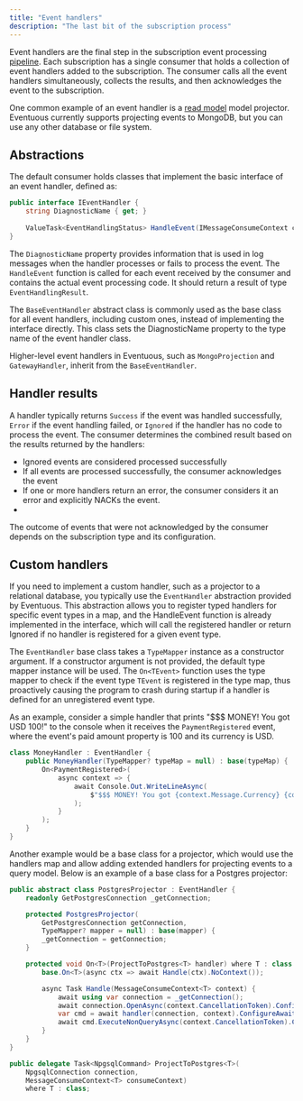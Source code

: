 ```yaml
---
title: "Event handlers"
description: "The last bit of the subscription process"
---
```


Event handlers are the final step in the subscription event processing [pipeline](../pipes). Each subscription has a single consumer that holds a collection of event handlers added to the subscription. The consumer calls all the event handlers simultaneously, collects the results, and then acknowledges the event to the subscription.

One common example of an event handler is a [read model](../../read-models) model projector. Eventuous currently supports projecting events to MongoDB, but you can use any other database or file system.

## Abstractions

The default consumer holds classes that implement the basic interface of an event handler, defined as:

```csharp
public interface IEventHandler {
    string DiagnosticName { get; }
    
    ValueTask<EventHandlingStatus> HandleEvent(IMessageConsumeContext context);
}
```

The `DiagnosticName` property provides information that is used in log messages when the handler processes or fails to process the event. The `HandleEvent` function is called for each event received by the consumer and contains the actual event processing code. It should return a result of type `EventHandlingResult`.

The `BaseEventHandler` abstract class is commonly used as the base class for all event handlers, including custom ones, instead of implementing the interface directly. This class sets the DiagnosticName property to the type name of the event handler class.

Higher-level event handlers in Eventuous, such as `MongoProjection` and `GatewayHandler`, inherit from the `BaseEventHandler`.

## Handler results

A handler typically returns `Success` if the event was handled successfully, `Error` if the event handling failed, or `Ignored` if the handler has no code to process the event. The consumer determines the combined result based on the results returned by the handlers:

- Ignored events are considered processed successfully
- If all events are processed successfully, the consumer acknowledges the event
- If one or more handlers return an error, the consumer considers it an error and explicitly NACKs the event.
- 
The outcome of events that were not acknowledged by the consumer depends on the subscription type and its configuration.

## Custom handlers

If you need to implement a custom handler, such as a projector to a relational database, you typically use the `EventHandler` abstraction provided by Eventuous. This abstraction allows you to register typed handlers for specific event types in a map, and the HandleEvent function is already implemented in the interface, which will call the registered handler or return Ignored if no handler is registered for a given event type.

The `EventHandler` base class takes a `TypeMapper` instance as a constructor argument. If a constructor argument is not provided, the default type mapper instance will be used. The `On<TEvent>` function uses the type mapper to check if the event type `TEvent` is registered in the type map, thus proactively causing the program to crash during startup if a handler is defined for an unregistered event type.

As an example, consider a simple handler that prints "$$$ MONEY! You got USD 100!" to the console when it receives the `PaymentRegistered` event, where the event's paid amount property is 100 and its currency is USD.

```csharp
class MoneyHandler : EventHandler {
    public MoneyHandler(TypeMapper? typeMap = null) : base(typeMap) {
        On<PaymentRegistered>(
            async context => {
                await Console.Out.WriteLineAsync(
                    $"$$$ MONEY! You got {context.Message.Currency} {context.Message.AmountPaid}"
                );
            }
        );
    }
}
```

Another example would be a base class for a projector, which would use the handlers map and allow adding extended handlers for projecting events to a query model. Below is an example of a base class for a Postgres projector:

```csharp
public abstract class PostgresProjector : EventHandler {
    readonly GetPostgresConnection _getConnection;

    protected PostgresProjector(
        GetPostgresConnection getConnection, 
        TypeMapper? mapper = null) : base(mapper) {
        _getConnection = getConnection;
    }

    protected void On<T>(ProjectToPostgres<T> handler) where T : class {
        base.On<T>(async ctx => await Handle(ctx).NoContext());

        async Task Handle(MessageConsumeContext<T> context) {
            await using var connection = _getConnection();
            await connection.OpenAsync(context.CancellationToken).ConfigureAwait(false);
            var cmd = await handler(connection, context).ConfigureAwait(false);
            await cmd.ExecuteNonQueryAsync(context.CancellationToken).ConfigureAwait(false);
        }
    }
}

public delegate Task<NpgsqlCommand> ProjectToPostgres<T>(
    NpgsqlConnection connection, 
    MessageConsumeContext<T> consumeContext)
    where T : class;
```
